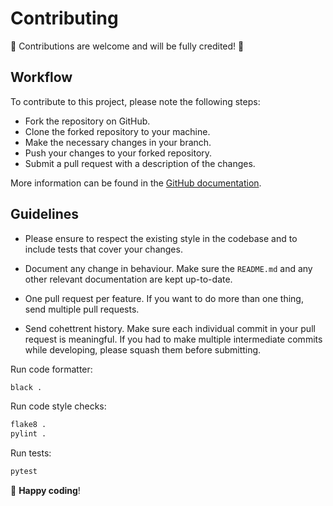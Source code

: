 # Contributing

🌟 Contributions are welcome and will be fully credited! 🌟

## Workflow

To contribute to this project, please note the following steps:

- Fork the repository on GitHub.
- Clone the forked repository to your machine.
- Make the necessary changes in your branch.
- Push your changes to your forked repository.
- Submit a pull request with a description of the changes.

More information can be found in the [GitHub documentation](https://docs.github.com/en/get-started/quickstart/contributing-to-projects).

## Guidelines

- Please ensure to respect the existing style in the codebase and to include tests that cover your changes.

- Document any change in behaviour. Make sure the `README.md` and any other relevant documentation are kept up-to-date.

- One pull request per feature. If you want to do more than one thing, send multiple pull requests.

- Send cohettrent history. Make sure each individual commit in your pull request is meaningful. If you had to make multiple intermediate commits while developing, please squash them before submitting.


Run code formatter:
```bash
black .
```

Run code style checks:
```bash
flake8 .
pylint .
```

Run tests:
```bash
pytest
```

🚀 **Happy coding**!
